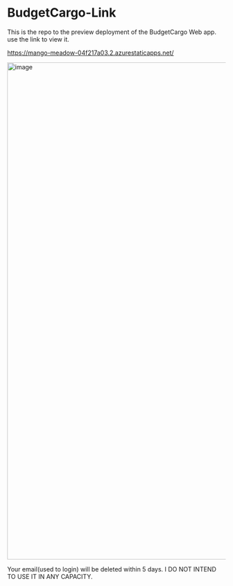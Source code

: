 # BudgetCargo-Link
This is the repo to the preview deployment of the BudgetCargo Web app. use the link to view it.

https://mango-meadow-04f217a03.2.azurestaticapps.net/


<img width="995" height="1148" alt="image" src="https://github.com/user-attachments/assets/406c37c9-90fd-4d46-8b45-391909ebcc65" />


Your email(used to login) will be deleted within 5 days. I DO NOT INTEND TO USE IT IN ANY CAPACITY.


